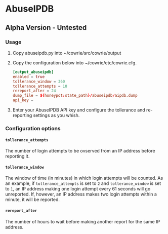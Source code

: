 # AbuseIPDB 

## Alpha Version - Untested

### Usage

1. Copy abuseipdb.py into ~/cowrie/src/cowrie/output

2. Copy the configuration below into ~/cowrie/etc/cowrie.cfg.

    ```conf
    [output_abuseipdb]
    enabled = true
    tollerance_window = 360
    tollerance_attempts = 10
    rereport_after = 24
    dump_file = ${honeypot:state_path}/abuseipdb/aipdb.dump
    api_key =
    ```

3. Enter your AbuseIPDB API key and configure the tollerance and re-reporting settings as you whish.

### Configuration options

#### `tollerance_attempts`

The number of login attempts to be ovserved from an IP address before reporting it.

#### `tollerance_window`

The window of time (in minutes) in which login attempts will be counted. As an example, if `tollerance_attempts` is set to `2` and `tollerance_window` is set to `1`, an IP address making one login attempt every 61 seconds will go unreported. If, however, an IP address makes two login attempts within a minute, it will be reported.

#### `rereport_after`

The number of hours to wait before making another report for the same IP address.

